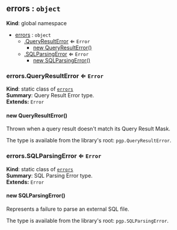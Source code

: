 <a name="errors"></a>
## errors : <code>object</code>
**Kind**: global namespace  

* [errors](#errors) : <code>object</code>
    * [.QueryResultError](#errors.QueryResultError) ⇐ <code>Error</code>
        * [new QueryResultError()](#new_errors.QueryResultError_new)
    * [.SQLParsingError](#errors.SQLParsingError) ⇐ <code>Error</code>
        * [new SQLParsingError()](#new_errors.SQLParsingError_new)

<a name="errors.QueryResultError"></a>
### errors.QueryResultError ⇐ <code>Error</code>
**Kind**: static class of <code>[errors](#errors)</code>  
**Summary**: Query Result Error type.  
**Extends:** <code>Error</code>  
<a name="new_errors.QueryResultError_new"></a>
#### new QueryResultError()
Thrown when a query result doesn't match its Query Result Mask.The type is available from the library's root: `pgp.QueryResultError`.

<a name="errors.SQLParsingError"></a>
### errors.SQLParsingError ⇐ <code>Error</code>
**Kind**: static class of <code>[errors](#errors)</code>  
**Summary**: SQL Parsing Error type.  
**Extends:** <code>Error</code>  
<a name="new_errors.SQLParsingError_new"></a>
#### new SQLParsingError()
Represents a failure to parse an external SQL file.The type is available from the library's root: `pgp.SQLParsingError`.

